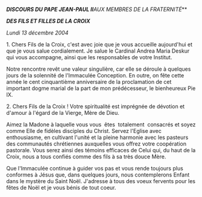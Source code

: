 ***DISCOURS DU PAPE JEAN-PAUL II**AUX MEMBRES DE LA FRATERNITÉ***

***DES FILS ET FILLES DE LA CROIX***

*Lundi 13 décembre 2004*

1. Chers Fils de la Croix, c'est avec joie que je vous accueille aujourd'hui et que je vous salue cordialement. Je salue le Cardinal Andrea Maria Deskur qui vous accompagne, ainsi que les responsables de votre Institut.

Notre rencontre revêt une valeur singulière, car elle se déroule à quelques jours de la solennité de l'Immaculée Conception. En outre, on fête cette année le cent cinquantième anniversaire de la proclamation de cet important dogme marial de la part de mon prédécesseur, le bienheureux Pie IX.

2. Chers Fils de la Croix ! Votre spiritualité est imprégnée de dévotion et d'amour à l'égard de la Vierge, Mère de Dieu.

Aimez la Madone à laquelle vous vous  êtes  totalement  consacrés et soyez comme Elle de fidèles disciples du Christ. Servez l'Eglise avec enthousiasme, en cultivant l'unité et la pleine harmonie avec les pasteurs des communautés chrétiennes auxquelles vous offrez votre coopération pastorale. Vous serez ainsi des témoins efficaces de Celui qui, du haut de la Croix, nous a tous confiés comme des fils à sa très douce Mère.

Que l'Immaculée continue à guider vos pas et vous rende toujours plus conformes à Jésus que, dans quelques jours, nous contemplerons Enfant dans le mystère du Saint Noël. J'adresse à tous des voeux fervents pour les fêtes de Noël et je vous bénis de tout coeur.